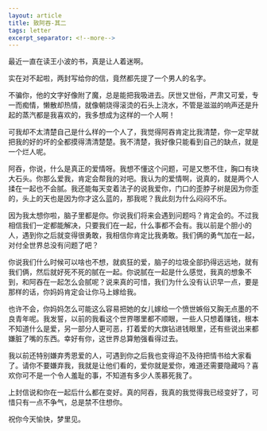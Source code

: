 ```yaml
---
layout: article
title: 致阿吞-其二
tags: letter
excerpt_separator: <!--more-->
---
```


最近一直在读王小波的书，真是让人着迷啊。
<!--more-->

实在对不起啦，两封写给你的信，竟然都先提了一个男人的名字。

不骗你，他的文字好像附了魔，总是能把我吸进去。厌世又世俗，严肃又可爱，专一而痴情，懒散却热情，就像朝烧得滚烫的石头上浇水，不管是滋滋的响声还是升起的蒸汽都是我喜欢的，我多想成为这样的一个人啊！

可我却不太清楚自己是什么样的一个人了，我觉得阿吞肯定比我清楚，你一定早就把我的好的坏的全都摸得清清楚楚。我不清楚，我好像只能看到自己的缺点，就是一个烂人呢。

阿吞，你说，什么是真正的爱情呀。我想不懂这个问题，可是又憋不住，胸口有块大石头。你那么爱我，肯定会帮我的对吧。我认为的爱情啊，说真的，就是两个人揉在一起也不会腻。我还能每天变着法子的说我爱你，门口的歪脖子树是因为你歪的，头上的天也是因为你才这么蓝的，那我呢？我此刻为什么闷闷不乐。

因为我太想你啦，脑子里都是你。你说我们将来会遇到问题吗？肯定会的。不过我相信我们一定都能解决，只要我们在一起，什么事都不会有。我以前是个胆小的人，遇到你之后就变得很勇敢，我相信你肯定比我勇敢。我们俩的勇气加在一起，对付全世界总没有问题了吧？

你说我们什么时候可以啥也不想，就疯狂的爱，脑子的垃圾全部扔得远远地，就有我们俩，然后就好死不死的腻在一起。你说腻在一起是什么感觉，我真的想象不到，和阿吞在一起怎么会腻呢？说来真的可惜，我们为什么没有认识早一点，要是那样的话，你妈妈肯定会让你马上嫁给我。

也许不会，你妈妈怎么可能这么容易把她的女儿嫁给一个愤世嫉俗又胸无点墨的不良青年呢。我发誓，以前的我看这个世界哪里都不顺眼，一些人只想着赚钱，根本不知道什么是爱，另一部分人更可恶，打着爱的大旗钻进钱眼里，还有些说出来都嫌脏了嘴的东西。幸好有你，这世界总算勉强看得过去。

我以前还特别嫌弃秀恩爱的人，可遇到你之后我也变得迫不及待把情书给大家看了。请你不要嫌弃我，我就是让他们看的，爱你就是爱你，难道还需要隐藏吗？喜欢你可不是一个令人羞耻的事，不知道有多少人羡慕死我了。

上封信说和你在一起后什么都在变好。真的阿吞，我真的我觉得我已经变好了，可惜只有一点不争气，总是禁不住想你。

祝你今天愉快，梦里见。